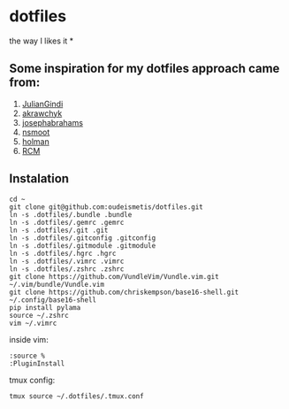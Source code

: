 # dotfiles
the way I likes it *

## Some inspiration for my dotfiles approach came from: 
1. [JulianGindi](https://github.com/JulianGindi/dotfiles)
1. [akrawchyk](https://github.com/akrawchyk/dotfiles)
1. [josephabrahams](https://github.com/josephabrahams/dotfiles)
1. [nsmoot](https://github.com/nsmoot/dotfiles)
1. [holman](https://github.com/holman/dotfiles)
1. [RCM](https://github.com/thoughtbot/rcm)

## Instalation
```
cd ~
git clone git@github.com:oudeismetis/dotfiles.git
ln -s .dotfiles/.bundle .bundle
ln -s .dotfiles/.gemrc .gemrc
ln -s .dotfiles/.git .git
ln -s .dotfiles/.gitconfig .gitconfig
ln -s .dotfiles/.gitmodule .gitmodule
ln -s .dotfiles/.hgrc .hgrc
ln -s .dotfiles/.vimrc .vimrc
ln -s .dotfiles/.zshrc .zshrc
git clone https://github.com/VundleVim/Vundle.vim.git ~/.vim/bundle/Vundle.vim
git clone https://github.com/chriskempson/base16-shell.git ~/.config/base16-shell
pip install pylama
source ~/.zshrc 
vim ~/.vimrc
```

inside vim:
```
:source %
:PluginInstall
```

tmux config:
```
tmux source ~/.dotfiles/.tmux.conf
```
